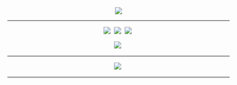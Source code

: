 <div align='center'>
    <img src="https://capsule-render.vercel.app/api?type=waving&color=auto&height=300&section=header&text=EXAMPLE%20Codes&fontSize=90&animation=fadeIn&fontAlignY=38&descAlignY=51&descAlign=62"/>
    <hr>
</div>


<p align='center'>
    <img src="https://img.shields.io/badge/anaconda-20232a.svg?style=for-the-badge&logo=anaconda&logoColor=04B431" />&nbsp <!-- anaconda -->
    <img src="https://img.shields.io/badge/jupyter%20notebook-20232a.svg?style=for-the-badge&logo=jupyter&logoColor=FF8000" />&nbsp <!-- jupyter notebook -->
    <img src="https://img.shields.io/badge/Visual%20Studio%20Code-20232a.svg?style=for-the-badge&logo=visualstudiocode&logoColor=61DAFB" />&nbsp <!-- visualstudioCode -->
</p>

 <p align='center'>
    <img src="https://img.shields.io/badge/Python-20232a.svg?style=for-the-badge&logo=Python&logoColor=blue" />&nbsp <!-- python -->
  <hr>
</p>


<p align='center'>
    <img src="https://img.shields.io/badge/난생처음 데이터분석 with 파이썬-20232a.svg?style=for-the-badge&logo=Python&logoColor=blue" />&nbsp <!-- python -->
  <hr>
</p>
